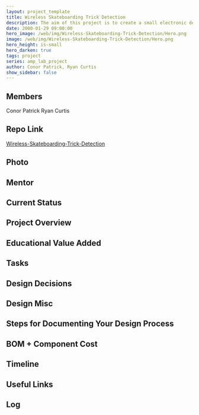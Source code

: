 ```yaml
---
layout: project_template
title: Wireless Skateboarding Trick Detection
description: The aim of this project is to create a small electronic device that attaches to the bottom of a skateboard and connects to an Android device or computer to record what tricks are performed by the user.
date: 2000-01-29 09:00:00
hero_image: /web/img/Wireless-Skateboarding-Trick-Detection/Hero.png
image: /web/img/Wireless-Skateboarding-Trick-Detection/Hero.png
hero_height: is-small
hero_darken: true
tags: project
series: amp_lab_project
author: Conor Patrick, Ryan Curtis
show_sidebar: false
---
```




## Members
Conor Patrick
Ryan Curtis

## Repo Link
<a class="button is-link" href="https://github.com/Amp-Lab-at-VT/Wireless-Skateboarding-Trick-Detection" >Wireless-Skateboarding-Trick-Detection</a>

## Photo

## Mentor

## Current Status

## Project Overview


## Educational Value Added


## Tasks

## Design Decisions

## Design Misc

## Steps for Documenting Your Design Process

## BOM + Component Cost

## Timeline

## Useful Links

## Log
            